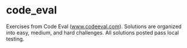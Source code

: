code_eval
=========

Exercises from Code Eval (www.codeeval.com). Solutions are organized into easy, medium, and hard challenges. All solutions posted pass local testing. 
